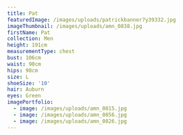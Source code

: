 ```yaml
---
title: Pat
featuredImage: /images/uploads/patrickbanner7y39332.jpg
imageThumbnail: /images/uploads/amn_0838.jpg
firstName: Pat
collection: Men
height: 191cm
measurementType: chest
bust: 106cm
waist: 90cm
hips: 98cm
size: L
shoeSize: '10'
hair: Auburn
eyes: Green
imagePortfolio:
  - image: /images/uploads/amn_0815.jpg
  - image: /images/uploads/amn_0856.jpg
  - image: /images/uploads/amn_0826.jpg
---
```


